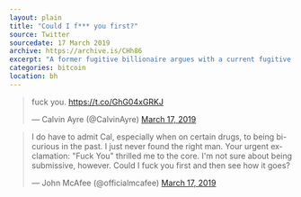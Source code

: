 ```yaml
---
layout: plain
title: "Could I f*** you first?"
source: Twitter
sourcedate: 17 March 2019
archive: https://archive.is/CHh86
excerpt: "A former fugitive billionaire argues with a current fugitive multi-millionaire/LP Presidential Candidate/anarchist/..."
categories: bitcoin
location: bh
---
```


<blockquote class="twitter-tweet"><p lang="en" dir="ltr">fuck you. <a href="https://t.co/GhG04xGRKJ">https://t.co/GhG04xGRKJ</a></p>&mdash; Calvin Ayre (@CalvinAyre) <a href="https://twitter.com/CalvinAyre/status/1107366947199639552?ref_src=twsrc%5Etfw">March 17, 2019</a></blockquote>

<blockquote class="twitter-tweet"><p lang="en" dir="ltr">I do have to admit Cal, especially when on certain drugs, to being bi-curious in the past. I just never found the right man. Your urgent exclamation: &quot;Fuck You&quot; thrilled me to the core. I&#39;m not sure about being submissive, however. Could I fuck you first and then see how it goes?</p>&mdash; John McAfee (@officialmcafee) <a href="https://twitter.com/officialmcafee/status/1107389494007873541?ref_src=twsrc%5Etfw">March 17, 2019</a></blockquote> 
